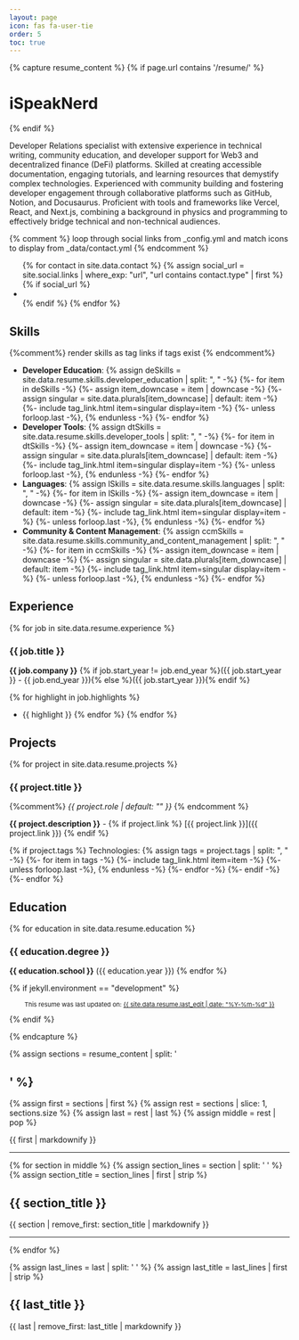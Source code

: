 ```yaml
---
layout: page
icon: fas fa-user-tie
order: 5
toc: true
---
```


{% capture resume_content %}
{% if page.url contains '/resume/' %} 
# iSpeakNerd
{% endif %}

<div id="resume-summary">Developer Relations specialist with extensive experience in technical writing, community education, and developer support for Web3 and decentralized finance (DeFi) platforms. Skilled at creating accessible documentation, engaging tutorials, and learning resources that demystify complex technologies. Experienced with community building and fostering developer engagement through collaborative platforms such as GitHub, Notion, and Docusaurus. Proficient with tools and frameworks like Vercel, React, and Next.js, combining a background in physics and programming to effectively bridge technical and non-technical audiences.</div>

{% comment %}
loop through social links from _config.yml and match icons to display from _data/contact.yml
{% endcomment %}


<div class="resume-contact-links">
  <ul class="list-inline">
  {% for contact in site.data.contact %}
    {% assign social_url = site.social.links | where_exp: "url", "url contains contact.type" | first %}
    {% if social_url %}
      <li class="list-inline-item">
      <a href="{{ social_url }}" {% unless contact.noblank %}target="_blank" rel="noopener noreferrer"{% endunless %}>
        <i class="{{ contact.icon }} resume-contact-icon"></i>
      </a>
      </li>
    {% endif %}
  {% endfor %}
  </ul>
</div>

## Skills

{%comment%}
render skills as tag links if tags exist
{% endcomment%}
- **Developer Education**: {% assign deSkills = site.data.resume.skills.developer_education | split: ", " -%}
{%- for item in deSkills -%}
  {%- assign item_downcase = item | downcase -%}
  {%- assign singular = site.data.plurals[item_downcase] | default: item -%}
  {%- include tag_link.html item=singular display=item -%}
  {%- unless forloop.last -%}, {% endunless -%}
{%- endfor %}
- **Developer Tools**: {% assign dtSkills = site.data.resume.skills.developer_tools | split: ", " -%}
{%- for item in dtSkills -%}
  {%- assign item_downcase = item | downcase -%}
  {%- assign singular = site.data.plurals[item_downcase] | default: item -%}
  {%- include tag_link.html item=singular display=item -%}
  {%- unless forloop.last -%}, {% endunless -%}
{%- endfor %}
- **Languages**: {% assign lSkills = site.data.resume.skills.languages | split: ", " -%}
{%- for item in lSkills -%}
  {%- assign item_downcase = item | downcase -%}
  {%- assign singular = site.data.plurals[item_downcase] | default: item -%}
  {%- include tag_link.html item=singular display=item -%}
  {%- unless forloop.last -%}, {% endunless -%}
{%- endfor %}
- **Community & Content Management**: {% assign ccmSkills = site.data.resume.skills.community_and_content_management | split: ", " -%}
{%- for item in ccmSkills -%}
  {%- assign item_downcase = item | downcase -%}
  {%- assign singular = site.data.plurals[item_downcase] | default: item -%}
  {%- include tag_link.html item=singular display=item -%}
  {%- unless forloop.last -%}, {% endunless -%}
{%- endfor %}

## Experience

{% for job in site.data.resume.experience %}
### {{ job.title }}
<!-- {: #{{ job.title | slugify }} } -->
**{{ job.company }}** {% if job.start_year != job.end_year %}({{ job.start_year }} - {{ job.end_year }}){% else %}({{ job.start_year }}){% endif %}

{% for highlight in job.highlights %}
- {{ highlight }}
{% endfor %}
{% endfor %}

## Projects

{% for project in site.data.resume.projects %}
### {{ project.title }}
<!-- {: #{{ project.title | slugify }} } -->
{%comment%} _{{ project.role | default: "" }}_ {% endcomment %}

**{{ project.description }}** - {% if project.link %} [{{ project.link }}]({{ project.link }}) {% endif %}

{% if project.tags %}
Technologies: {% assign tags = project.tags | split: ", " -%}
  {%- for item in tags -%}
    {%- include tag_link.html item=item -%}
    {%- unless forloop.last -%}, {% endunless -%}
  {%- endfor -%}
{%- endif -%}
{%- endfor %}

## Education

{% for education in site.data.resume.education %}
### {{ education.degree }}
<!-- {: #{{ education.degree | slugify }} } -->
**{{ education.school }}** ({{ education.year }})
{% endfor %}

{% if jekyll.environment == "development" %}
<div class="updated-on" style="text-align: center; font-size: 11px;">
  <p>
    This resume was last updated on: <a href="{{ site.data.resume.last_commit_url }}" target="_blank" rel="noopener noreferrer">{{ site.data.resume.last_edit | date: "%Y-%m-%d" }}</a>
  </p>
</div>
{% endif %}

{% endcapture %}

<!-- destructure sections -->
{% assign sections = resume_content | split: '
## ' %}
{% assign first = sections | first %}
{% assign rest = sections | slice: 1, sections.size %}
{% assign last = rest | last %}
{% assign middle = rest | pop %}

<!-- rebuild with splits in document structure -->

<section class="resume-section" id="resume-summary">
{{ first | markdownify }}
</section>

<hr class="resume-section-divider">

{% for section in middle %}
{% assign section_lines = section | split: '
' %}
{% assign section_title = section_lines | first | strip %}
<section class="resume-section" id="{{ section_title | slugify }}">
<h2>{{ section_title }}</h2>
{{ section | remove_first: section_title | markdownify }}
</section>
<hr class="resume-section-divider">
{% endfor %}

{% assign last_lines = last | split: '
' %}
{% assign last_title = last_lines | first | strip %}
<section class="resume-section final-section" id="{{ last_title | slugify }}">
<h2>{{ last_title }}</h2>
{{ last | remove_first: last_title | markdownify }}
</section>
